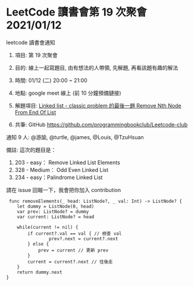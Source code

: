 # LeetCode 讀書會第 19 次聚會 2021/01/12

leetcode 讀書會通知
1. 項目: 第 19 次聚會
2. 目的: 線上一起寫題目, 由有想法的人帶領, 先解題, 再看該題有趣的解法
3. 時間: 01/12 (二) 20:00 ~ 21:00
4. 地點: google meet 線上 (前 10 分鐘預備鏈接)
5. 解題項目:  [Linked list - classic problem 的最後一題 Remove Nth Node From End Of List](https://leetcode.com/explore/learn/card/linked-list/219/classic-problems/)

6. 共筆: GitHub https://github.com/programmingbookclub/Leetcode-club

通知 9 人: @游諭, @turtle, @james, @Louis, @TzuHsuan

備註: 這次的題目是：


1. 203 - easy： Remove Linked List Elements
2. 328 - Medium： Odd Even Linked List
3. 234 - easy：Palindrome Linked List


請在 issue 回報一下，我會把你加入 contribution


     func removeElements(_ head: ListNode?, _ val: Int) -> ListNode? {
        let dummy = ListNode(0, head)
        var prev: ListNode? = dummy
        var current: ListNode? = head
        
        while(current != nil) {
            if current?.val == val { // 檢查 val 
                    prev?.next = current?.next 
            } else {
                prev = current // 更新 prev
            }
            current = current?.next // 往後走
        }
        return dummy.next
    }
